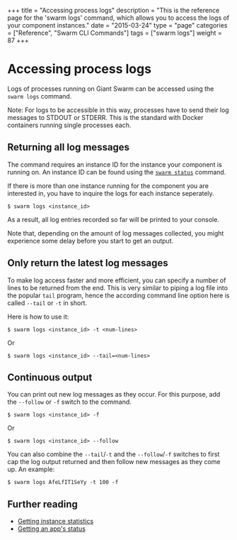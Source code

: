 +++
title = "Accessing process logs"
description = "This is the reference page for the 'swarm logs' command, which allows you to access the logs of your component instances."
date = "2015-03-24"
type = "page"
categories = ["Reference", "Swarm CLI Commands"]
tags = ["swarm logs"]
weight = 87
+++

# Accessing process logs

Logs of processes running on Giant Swarm can be accessed using the `swarm logs` command.

Note: For logs to be accessible in this way, processes have to send their log messages to STDOUT or STDERR. This is the standard with Docker containers running single processes each.

## Returning all log messages

The command requires an instance ID for the instance your component is running on. An instance ID can be found using the [`swarm status`](../status/) command.

If there is more than one instance running for the component you are interested in, you have to inquire the logs for each instance seperately.

```nohighlight
$ swarm logs <instance_id>
```

As a result, all log entries recorded so far will be printed to your console.

Note that, depending on the amount of log messages collected, you might experience some delay before you start to get an output.

## Only return the latest log messages

To make log access faster and more efficient, you can specify a number of lines to be returned from the end. This is very similar to piping a log file into the popular `tail` program, hence the according command line option here is called `--tail` or `-t` in short.

Here is how to use it:

```nohighlight
$ swarm logs <instance_id> -t <num-lines>
```

Or

```nohighlight
$ swarm logs <instance_id> --tail=<num-lines>
```

## Continuous output

You can print out new log messages as they occur. For this purpose, add the `--follow` or `-f` switch to the command.

```nohighlight
$ swarm logs <instance_id> -f
```

Or

```nohighlight
$ swarm logs <instance_id> --follow
```

You can also combine the `--tail`/`-t` and the `--follow`/`-f` switches to first cap the log output returned and then follow new messages as they come up. An example:

```nohighlight
$ swarm logs AfeLfIT1SeYy -t 100 -f
```

## Further reading

 * [Getting instance statistics](../status/)
 * [Getting an app's status](../status/)
